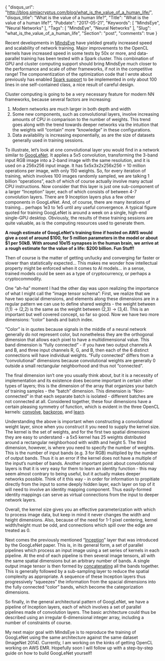 {
  "disqus_url": "http://blog.simiacryptus.com/blog/what_is_the_value_of_a_human_life/",
  "disqus_title": "What is the value of a human life?",
  "Title": "What is the value of a human life?",
  "Pubdate": "2017-05-21",
  "Keywords": [
    "MindsEye",
    "Neural Networks"
  ],
  "Tags": [
    "MindsEye",
    "Neural Networks"
  ],
  "Slug": "what_is_the_value_of_a_human_life",
  "Section": "post",
  "comments": true
}

Recent developments in [MindsEye](https://github.com/SimiaCryptus/MindsEye) have yielded greatly increased speed and scalability of network training. Major improvements to the OpenCL kernels have increased speed in some tests by 50x or more, and data-parallel training has been tested with a Spark cluster. This combination of GPU and cluster computing support should bring MindsEye much closer to the performance and scale of other frameworks, if not in the competitive range! The componentization of the optimization code that I wrote about previously has enabled [Spark support](https://github.com/acharneski/ImageLabs/blob/master/src/main/scala/interactive/SparkTrainable.scala) to be implemented in only about 100 lines in one self-contained class, a nice result of careful design.

Cluster computing is going to be a very necessary feature for modern NN frameworks, because several factors are increasing:

1. Modern networks are much larger in both depth and width
1. Some new components, such as convolutional layers, involve increasing amounts of CPU in comparison to the number of weights. This trend goes along with the trend towards deeper networks via the intuition that the weights will “contain” more “knowledge” in these configurations.
1. Data availability is increasing exponentially, as are the size of datasets generally used in training sessions.

To illustrate, let’s look at one convolutional layer you would find in a network similar to [GoogLeNet](http://www.cv-foundation.org/openaccess/content_cvpr_2015/papers/Szegedy_Going_Deeper_With_2015_CVPR_paper.pdf). It applies a 5x5 convolution, transforming the 3-band input RGB image into a 2-band image with the same resolution, and it is used on a 256x256 input image. It has 5x5x3x2x256x256 = 10 million operations per image, with only 150 weights. So, for every iteration of training, which involves 100 images randomly sampled, we are talking 1 billion “operations”, each of which of course actually involve many actual CPU instructions. Now consider that this layer is just one sub-component of a larger “Inception” layer, each of which consists of between 4-7 convolution layers. There are 9 Inception layers plus a few other components in GoogLeNet. And, of course, there are many iterations of training... perhaps 1e3 to 1e5 until any useful convergence. A typical figure quoted for training GoogLeNet is around a week on a single, high-end single-GPU desktop. Obviously, the results of these training sessions are quite valuable, as is the computing resources used to generate them.

__A rough estimate of GoogLeNet’s training time if hosted on AWS would give a cost of around $100, for 5 million parameters in the model or about $1 per 50kB. With around 10e15 synapses in the human brain, we arrive at a rough estimate for the value of a life: $200 billion. Fun Stuff!__

Then of course is the matter of getting un/lucky and converging far faster or slower than statistically expected... This makes me wonder how intellectual property might be enforced when it comes to AI models… in a sense, trained models could be seen as a type of cryptocurrency, or perhaps a cryptocommodity.

One “ah-ha” moment I had the other day was upon realizing the importance of what I might call the “image tensor schema”: First, we realize that we have two spacial dimensions, and elements along these dimensions are in a regular pattern we can use to define shared weights - the weight between (1,1) → (2,2) is the same as the weight between (2,3) → (3,4). This is an important but well covered concept, so far so good. Now we have two more dimensions: “color” bands and batch index.

“Color” is in quotes because signals in the middle of a neural network generally do not represent color, but nonetheless they are the orthogonal dimension that allows each pixel to have a multidimensional value. This band dimension is “fully connected” - if you have two output channels A and B, and three input channels R, G, and B, then each of the 6 distinct connections will have individual weights. “Fully connected” differs from a “convolutional” dimensions because convolutional weights are generally 0 outside a small rectangular neighborhood and thus not “connected”.

The final dimension isn’t one you usually think about, but it is a necessity of implementation and its existence does become important in certain other types of layers; this is the dimension of the array that organizes your batch of training samples - the “batch” dimension. This dimension is “Non-connected” in that each separate batch is isolated - different batches are not connected at all. Considered together, these four dimensions have a certain pleasing symmetry of function, which is evident in the three OpenCL kernels: [convolve](https://github.com/SimiaCryptus/MindsEye/blob/master/src/main/java/com/simiacryptus/mindseye/opencl/ConvolveKernel.java), [backprop](https://github.com/SimiaCryptus/MindsEye/blob/master/src/main/java/com/simiacryptus/mindseye/opencl/BackpropKernel.java), and [learn](https://github.com/SimiaCryptus/MindsEye/blob/master/src/main/java/com/simiacryptus/mindseye/opencl/GradientKernel.java).

Understanding the above is important when constructing a convolutional weight layer, since when you construct it you need to supply the kernel size. The kernel is the set of weights, and for the first two spatial dimensions they are easy to understand - a 5x5 kernel has 25 weights distributed around a rectangular neighborhood with width and height 5. The third dimension, however, is where you need to specify the number of weights. This is the number of input bands (e.g. 3 for RGB) multiplied by the number of output bands. Thus it is an error if the kernel does not have a multiple of the input’s number of bands. Another important point about convolutional layers is that it is very easy for them to learn an identity function - this may seem almost contrary to being useful, but it actually makes deeper networks possible. Think of it this way - in order for information to propitiate directly from the input to some deeply hidden layer, each layer on top of it will need to involve an identity mapping component. Thus easily-formed identity mappings can serve as virtual connections from the input to deeper network layers.

Overall, the kernel size gives you an effective parameterization with which to process image data, but keep in mind it never changes the width and height dimensions. Also, because of the need for 1-1 pixel centering, kernel width/height must be odd, and connections which spill over the edge are treated as 0.

Next comes the previously mentioned “[Inception](https://github.com/SimiaCryptus/MindsEye/blob/master/src/main/java/com/simiacryptus/mindseye/graph/InceptionLayer.java)” layer that was introduced by the GoogLeNet paper. This is, in its general form, a set of parallel pipelines which process an input image using a set series of kernels in each pipeline. At the end of each pipeline is then several image tensors, all with the same spatial dimensions but an arbitrary number of bands. A single output image tensor is then formed by [concatenating](https://github.com/SimiaCryptus/MindsEye/blob/master/src/main/java/com/simiacryptus/mindseye/net/reducers/ImgConcatLayer.java) all the bands together. This is generally followed by a sub-sampling layer to reduce the spatial complexity as appropriate. A sequence of these Inception layers thus progressively “squeezes” the information from the spacial dimensions into the fully connected “color” bands, which become the categorization dimensions.

So finally, in the general architectural pattern of GoogLeNet, we have a pipeline of Inception layers, each of which involves a set of parallel pipelines made of convolution layers. The basic architecture could thus be described using an irregular 6-dimensional integer array, including a number of constraints of course.

My next major goal with MindsEye is to reproduce the training of GoogLeNet using the same architecture against the same dataset (ImageNet 2014). Currently, I am working on the kinks of getting OpenCL working on AWS EMR. Hopefully soon I will follow up with a step-by-step guide on how to build GoogLeNet yourself!

